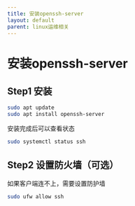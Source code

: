 ```yaml
---
title: 安装openssh-server
layout: default
parent: linux运维相关
---
```


# 安装openssh-server
## Step1 安装
``` bash
sudo apt update
sudo apt install openssh-server
```
安装完成后可以查看状态
``` bash
sudo systemctl status ssh
```
## Step2 设置防火墙（可选）
如果客户端连不上，需要设置防护墙
```bash
sudo ufw allow ssh
```
